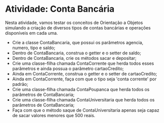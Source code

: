 <h1> Atividade: Conta Bancária </h1>
<p> Nesta atividade, vamos testar os conceitos de Orientação a Objetos simulando a criação de diversos tipos de contas bancárias e operações disponíveis em cada uma. </p>

<ul>
  <li> Crie a classe ContaBancaria, que possui os parâmetros agencia, numero, tipo e saldo; </li>
<li> Dentro de ContaBancaria, construa o getter e o setter de saldo; </li>
<li> Dentro de ContaBancaria, crie os métodos sacar e depositar; </li>
<li> Crie uma classe-filha chamada ContaCorrente que herda todos esses parâmetros e ainda possua o parâmetro cartaoCredito; </li>
<li> Ainda em ContaCorrente, construa o getter e o setter de cartaoCredito; </li>
<li> Ainda em ContaCorrente, faça com que o tipo seja 'conta corrente' por padrão; </li>
<li> Crie uma classe-filha chamada ContaPoupanca que herda todos os parâmetros de ContaBancaria; </li>
<li> Crie uma classe-filha chamada ContaUniversitaria que herda todos os parâmetros de ContaBancaria; </li>
<li> Faça com que o método saque de ContaUniversitaria apenas seja capaz de sacar valores menores que 500 reais. </li>
</ul>
